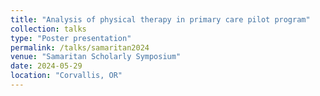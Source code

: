 ```yaml
---
title: "Analysis of physical therapy in primary care pilot program"
collection: talks
type: "Poster presentation"
permalink: /talks/samaritan2024
venue: "Samaritan Scholarly Symposium"
date: 2024-05-29
location: "Corvallis, OR"
---
```


